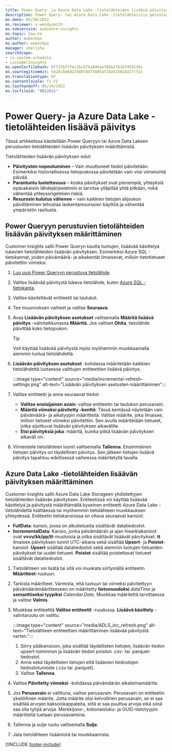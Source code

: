 ```yaml
---
title: Power Query- ja Azure Data Lake -tietolähteiden lisäävä päivitys
description: Power Query- tai Azure Data Lake -tietolähteisiin perustuvien suurten tietolähteiden uusien tai päivitettyjen tietojen päivitys.
ms.date: 05/30/2022
ms.reviewer: v-wendysmith
ms.subservice: audience-insights
ms.topic: how-to
author: mukeshpo
ms.author: mukeshpo
manager: shellyha
searchScope:
- ci-system-schedule
- customerInsights
ms.openlocfilehash: bff27bf7fec2bcb741846ae76bb1f616f459136c
ms.sourcegitcommit: 5e26cbb6d2258074471505af2da515818327cf2c
ms.translationtype: HT
ms.contentlocale: fi-FI
ms.lasthandoff: 06/14/2022
ms.locfileid: "9012021"
---
```

# <a name="incremental-refresh-for-power-query-and-azure-data-lake-data-sources"></a>Power Query- ja Azure Data Lake -tietolähteiden lisäävä päivitys

Tässä artikkelissa käsitellään Power Queryyn tai Azure Data Lakeen perustuvien tietolähteiden lisäävän päivityksen määrittämistä.

Tietolähteiden lisäävän päivityksen edut:

- **Päivitysten nopeutuminen** – Vain muuttuneet tiedot päivitetään. Esimerkiksi historiallisessa tietojoukossa päivitetään vain viisi viimeisintä päivää.
- **Parantuntu luotettavuus** – koska päivitykset ovat pienempiä, yhteyksiä epävakaisiin lähdejärjestelmiin ei tarvitse ylläpitää yhtä pitkään, mikä vähentää yhteysongelmien riskiä.
- **Resurssin kulutus vähenee** – vain kaikkien tietojen alijoukon päivittäminen tehostaa laskentaresurssien käyttöä ja vähentää ympäristön rasitusta.

## <a name="configure-incremental-refresh-for-data-sources-based-on-power-query"></a>Power Queryyn perustuvien tietolähteiden lisäävän päivityksen määrittäminen

Customer Insights sallii Power Queryn kautta tuotujen, lisäävää käsittelyä tukevien tietolähteiden lisäävän päivityksen. Esimerkiksi Azure SQL -tietokannat, joiden päivämäärä- ja aikakentät ilmaisevat, milloin tietotietueet päivitettiin viimeksi.

1. [Luo uusi Power Queryyn perustuva tietolähde](connect-power-query.md).

1. Valitse lisäävää päivitystä tukeva tietolähde, kuten [Azure SQL -tietokanta](/power-query/connectors/azuresqldatabase).

1. Valitse käsiteltävät entiteetit tai taulukot.

1. Tee muunnoksen vaiheet ja valitse **Seuraava**.

1. Avaa **Lisäävän päivityksen asetukset** valitsemalla **Määritä lisäävä päivitys** -valintaikkunassa **Määritä**. Jos valitset **Ohita**, tietolähde päivittää koko tietojoukon.
   > [!TIP]
   > Voit käyttää lisäävää päivitystä myös myöhemmin muokkaamalla aiemmin luotua tietolähdettä.

1. **Lisäävän päivityksen asetukset** -kohdassa määritetään kaikkien tietolähdettä luotaessa valittujen entiteettien lisäävä päivitys.

   :::image type="content" source="media/incremental-refresh-settings.png" alt-text="Lisäävän päivityksen asetusten määrittäminen":::

1. Valitse entiteetti ja anna seuraavat tiedot:

   - **Valitse ensisijainen avain**: valitse entiteetin tai taulukon perusavain.
   - **Määritä viimeksi päivitetty -kenttä**: Tässä kentässä näytetään vain päivämäärä- ja aikatyypin määritteitä. Valitse määrite, joka ilmaisee, milloin tietueet viimeksi päivitettiin. Sen avulla määritetään tietueet, jotka sijoittuvat lisäävän päivityksen aikavälille.
   - **Etsi päivityksiä joka**: määritä, kuinka pitkä lisäävän päivityksen aikaväli on.

1. Viimeistele tietolähteen luonti valitsemalla **Tallenna**. Ensimmäinen tietojen päivitys on täydellinen päivitys. Sen jälkeen tietojen lisäävä päivitys tapahtuu edellisessä vaiheessa määritetyllä tavalla.

## <a name="configure-incremental-refresh-for-azure-data-lake-data-sources"></a>Azure Data Lake -tietolähteiden lisäävän päivityksen määrittäminen

Customer Insights sallii Azure Data Lake Storageen yhdistettyjen tietolähteiden lisäävän päivityksen. Entiteetissä voi käyttää lisäävää käsittelyä ja päivitystä määrittämällä kyseinen entiteetti Azure Data Lake -tietolähdettä lisättäessä tai myöhemmin tietolähteen muokkauksen yhteydessä. Entiteetin tietokansiossa on oltava seuraavat kansiot:

- **FullData**: kansio, jossa on alkutietueita sisältävät datatiedostot.
- **IncrementalData**: Kansio, jonka päivämäärän ja ajan hiearkiakansiot ovat **vvvv/kk/pp/tt**-muotoisia ja jotka sisältävät lisäävät päivitykset. **tt** ilmaisee päivityksen tunnit UTC-aikana sekä sisältää **Upsert**- ja **Poistot**-kansiot. **Upsert** sisältää datatiedostot sekä aiemmin luotujen tietueiden päivitykset tai uudet tietueet. **Poistot** sisältää poistettavat tietueet sisältävät datatiedostot.

1. Tietolähteen voi lisätä tai sitä voi muokata siirtymällä entiteetin **Määritteet**-ruutuun.

1. Tarkista määritteet. Varmista, että luotuun tai viimeksi päivitettyyn päivämäärämääritteeseen on määritetty **tietomuodoksi** *dateTime* ja **semanttiseksi tyypiksi** *Calendar.Date*. Muokkaa määritettä tarvittaessa ja valitse **Valmis**.

1. Muokkaa entiteettiä **Valitse entiteetit** -ruudussa. **Lisäävä käsittely** -valintaruutu on valittu.

   :::image type="content" source="media/ADLS_inc_refresh.png" alt-text="Tietolähteen entiteettien määrittäminen lisäävää päivitystä varten.":::

   1. Siirry pääkansioon, joka sisältää täydellisten tietojen, lisäävän tiedon upsert-toiminnon ja lisäävän tiedon poiston .csv- tai .parquet-tiedostot.
   1. Anna sekä täydellisten tietojen että lisäävien tiedostojen tiedostotunniste (\.csv tai \.parquet).
   1. Valitse **Tallenna**.

1. Valitse **Päivitetty viimeksi** -kohdassa päivämäärän aikaleimamäärite.

1. Jos **Perusavain** ei valittuna, valitse perusavain. Perusavain on entiteetin yksilöllinen määrite. Jotta määrite olisi kelvollinen perusavain, se ei saa sisältää arvojen kaksoiskappaleita, siitä ei saa puuttua arvoja eikä siinä saa olla tyhjiä arvoja. Merkkijono-, kokonaisluku- ja GUID-tietotyypin määritteitä tuetaan perusavaimina.

1. Tallenna ja sulje ruutu valitsemalla **Sulje**.

1. Jata tietolähteen lisäämistä tai muokkaamista.

[!INCLUDE [footer-include](includes/footer-banner.md)]
